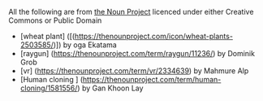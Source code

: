 All the following are from [the Noun Project](https://thenounproject.com) licenced under either Creative Commons or Public Domain

* [wheat plant] ([(https://thenounproject.com/icon/wheat-plants-2503585/)]) by oga Ekatama
* [raygun] (https://thenounproject.com/term/raygun/11236/) by Dominik Grob
* [vr] (https://thenounproject.com/term/vr/2334639) by Mahmure Alp
* [Human cloning ] (https://thenounproject.com/term/human-cloning/1581556/) by Gan Khoon Lay 


